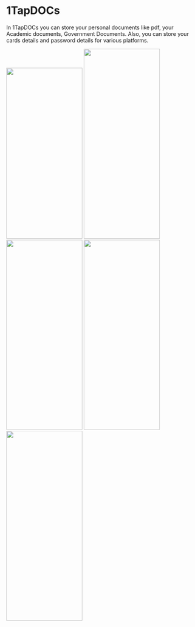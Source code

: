 # 1TapDOCs
In 1TapDOCs you can store your personal documents like pdf, your Academic documents, Government Documents. Also, you can store your cards details and  password details for various platforms.


<img src="https://user-images.githubusercontent.com/78974094/158559318-bdc767e4-0b00-4cfd-af70-058d97a33c33.jpg"  width="200" height="450"/>   <img src="https://user-images.githubusercontent.com/78974094/158559386-9bdb5c1e-ba1b-44bf-b07f-544d4b3dcff1.jpg"  width="200" height="500"/>   <img src="https://user-images.githubusercontent.com/78974094/158559429-6581698f-081b-42f5-951e-790c54ead63b.jpg"  width="200" height="500"/>  <img src="https://user-images.githubusercontent.com/78974094/158559468-901f83b7-ad96-4f22-a3e4-8edaa5c78839.jpg"  width="200" height="500"/>  <img src="https://user-images.githubusercontent.com/78974094/158559492-903dd6fd-e907-4ce0-b20a-4bc311ce67d4.jpg"  width="200" height="500"/>
